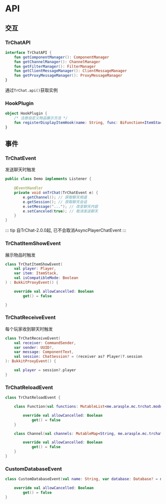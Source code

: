 # API

## 交互

### TrChatAPI

```kotlin
interface TrChatAPI {
    fun getComponentManager(): ComponentManager
    fun getChannelManager(): ChannelManager
    fun getFilterManager(): FilterManager
    fun getClientMessageManager(): ClientMessageManager
    fun getProxyMessageManager(): ProxyMessageManager
}
```

通过`TrChat.api()`获取实例

### HookPlugin

```kotlin
object HookPlugin {
    /* 注册自定义物品展示方法 */
    fun registerDisplayItemHook(name: String, func: BiFunction<ItemStack, Player, ItemStack>)
}
```

## 事件

### TrChatEvent

发送聊天时触发

```java
public class Demo implements Listener {
    
    @EventHandler
    private void onTrChat(TrChatEvent e) {
        e.getChannel(); // 获取聊天频道
        e.getSession(); // 获取聊天会话
        e.setMessage("..."); // 改变聊天内容
        e.setCanceled(true); // 取消发送聊天
    }   
}
```

::: tip
自TrChat-2.0.0起, 已不会取消AsyncPlayerChatEvent
:::

### TrChatItemShowEvent

展示物品时触发

```kotlin
class TrChatItemShowEvent(
    val player: Player,
    var item: ItemStack,
    val isCompatibleMode: Boolean
) : BukkitProxyEvent() {

    override val allowCancelled: Boolean
        get() = false

}
```

### TrChatReceiveEvent

每个玩家收到聊天时触发

```kotlin
class TrChatReceiveEvent(
    val receiver: CommandSender,
    var sender: UUID?,
    var message: ComponentText,
    val session: ChatSession? = (receiver as? Player)?.session
): BukkitProxyEvent() {

    val player = session?.player
}
```

### TrChatReloadEvent

```kotlin
class TrChatReloadEvent {

    class Function(val functions: MutableList<me.arasple.mc.trchat.module.display.function.Function>) : BukkitProxyEvent() {

        override val allowCancelled: Boolean
            get() = false
    }

    class Channel(val channels: MutableMap<String, me.arasple.mc.trchat.module.display.channel.Channel>) : BukkitProxyEvent() {

        override val allowCancelled: Boolean
            get() = false
    }
}
```

### CustomDatabaseEvent

```kotlin
class CustomDatabaseEvent(val name: String, var database: Database? = null) : BukkitProxyEvent() {

    override val allowCancelled: Boolean
        get() = false
}
```